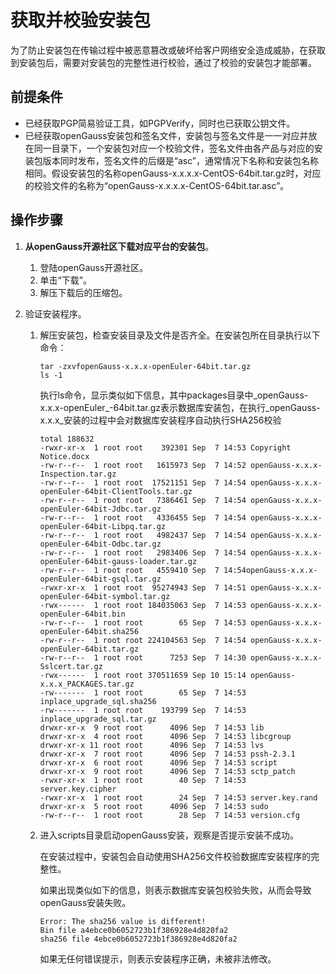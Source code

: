 # 获取并校验安装包<a name="ZH-CN_TOPIC_0244544040"></a>

为了防止安装包在传输过程中被恶意篡改或破坏给客户网络安全造成威胁，在获取到安装包后，需要对安装包的完整性进行校验，通过了校验的安装包才能部署。

## 前提条件<a name="zh-cn_topic_0242552151_zh-cn_topic_0241802590_zh-cn_topic_0085434667_zh-cn_topic_0059782060_section53511076163549"></a>

-   已经获取PGP简易验证工具，如PGPVerify，同时也已获取公钥文件。
-   已经获取openGauss安装包和签名文件，安装包与签名文件是一一对应并放在同一目录下，一个安装包对应一个校验文件，签名文件由各产品与对应的安装包版本同时发布，签名文件的后缀是“asc”，通常情况下名称和安装包名称相同。假设安装包的名称openGauss-x.x.x.x-CentOS-64bit.tar.gz时，对应的校验文件的名称为“openGauss-x.x.x.x-CentOS-64bit.tar.asc”。

## 操作步骤<a name="zh-cn_topic_0242552151_zh-cn_topic_0241802590_zh-cn_topic_0085434667_zh-cn_topic_0059782060_section62223956163549"></a>

1.  **从openGauss开源社区下载对应平台的安装包**。
    1.  登陆openGauss开源社区。
    2.  单击“下载”。
    3.  解压下载后的压缩包。

2.  验证安装程序。
    1.  解压安装包，检查安装目录及文件是否齐全。在安装包所在目录执行以下命令：

        ```
        tar -zxvfopenGauss-x.x.x-openEuler-64bit.tar.gz
        ls -1
        ```

        执行ls命令，显示类似如下信息，其中packages目录中_openGauss-x.x.x-openEuler_-64bit.tar.gz表示数据库安装包，在执行_openGauss-x.x.x_安装的过程中会对数据库安装程序自动执行SHA256校验

        ```
        total 188632
        -rwxr-xr-x  1 root root    392301 Sep  7 14:53 Copyright Notice.docx
        -rw-r--r--  1 root root   1615973 Sep  7 14:52 openGauss-x.x.x-Inspection.tar.gz
        -rw-r--r--  1 root root  17521151 Sep  7 14:54 openGauss-x.x.x-openEuler-64bit-ClientTools.tar.gz
        -rw-r--r--  1 root root   7386461 Sep  7 14:54 openGauss-x.x.x-openEuler-64bit-Jdbc.tar.gz
        -rw-r--r--  1 root root   4336455 Sep  7 14:54 openGauss-x.x.x-openEuler-64bit-Libpq.tar.gz
        -rw-r--r--  1 root root   4982437 Sep  7 14:54 openGauss-x.x.x-openEuler-64bit-Odbc.tar.gz
        -rw-r--r--  1 root root   2983406 Sep  7 14:54 openGauss-x.x.x-openEuler-64bit-gauss-loader.tar.gz
        -rw-r--r--  1 root root   4559410 Sep  7 14:54openGauss-x.x.x-openEuler-64bit-gsql.tar.gz
        -rwxr-xr-x  1 root root  95274943 Sep  7 14:51 openGauss-x.x.x-openEuler-64bit-symbol.tar.gz
        -rwx------  1 root root 184035063 Sep  7 14:53 openGauss-x.x.x-openEuler-64bit.bin
        -rw-r--r--  1 root root        65 Sep  7 14:53 openGauss-x.x.x-openEuler-64bit.sha256
        -rw-r--r--  1 root root 224104563 Sep  7 14:54 openGauss-x.x.x-openEuler-64bit.tar.gz
        -rw-r--r--  1 root root      7253 Sep  7 14:30 openGauss-x.x.x-Sslcert.tar.gz
        -rwx------  1 root root 370511659 Sep 10 15:14 openGauss-x.x.x_PACKAGES.tar.gz
        -rw-------  1 root root        65 Sep  7 14:53 inplace_upgrade_sql.sha256
        -rw-------  1 root root    193799 Sep  7 14:53 inplace_upgrade_sql.tar.gz
        drwxr-xr-x  9 root root      4096 Sep  7 14:53 lib
        drwxr-xr-x  4 root root      4096 Sep  7 14:53 libcgroup
        drwxr-xr-x 11 root root      4096 Sep  7 14:53 lvs
        drwxr-xr-x  7 root root      4096 Sep  7 14:53 pssh-2.3.1
        drwxr-xr-x  6 root root      4096 Sep  7 14:53 script
        drwxr-xr-x  9 root root      4096 Sep  7 14:53 sctp_patch
        -rwxr-xr-x  1 root root        40 Sep  7 14:53 server.key.cipher
        -rwxr-xr-x  1 root root        24 Sep  7 14:53 server.key.rand
        drwxr-xr-x  5 root root      4096 Sep  7 14:53 sudo
        -rw-r--r--  1 root root        28 Sep  7 14:53 version.cfg
        
        ```

    2.  进入scripts目录启动openGauss安装，观察是否提示安装不成功。

        在安装过程中，安装包会自动使用SHA256文件校验数据库安装程序的完整性。

        如果出现类似如下的信息，则表示数据库安装包校验失败，从而会导致openGauss安装失败。

        ```
        Error: The sha256 value is different!
        Bin file a4ebce0b6052723b1f386928e4d820fa2
        sha256 file 4ebce0b6052723b1f386928e4d820fa2
        ```

        如果无任何错误提示，则表示安装程序正确，未被非法修改。



